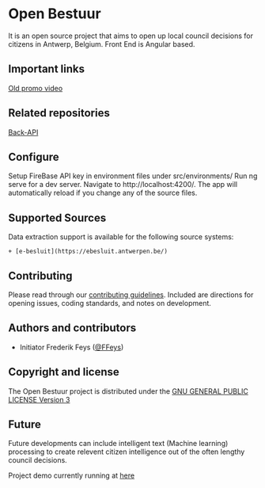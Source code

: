 # Open Bestuur 

It is an open source project that aims to open up local council decisions for citizens in Antwerp, Belgium. Front End is Angular based.

## Important links

[Old promo video](https://www.youtube.com/watch?v=HktyXjdLedI)

## Related repositories

[Back-API](https://github.com/freddiefish/ob-app-back)

## Configure 

Setup FireBase API key in environment files under src/environments/
Run ng serve for a dev server. Navigate to http://localhost:4200/. The app will automatically reload if you change any of the source files.

## Supported Sources

Data extraction support is available for the following source systems:

    + [e-besluit](https://ebesluit.antwerpen.be/)

## Contributing

Please read through our [contributing guidelines](https://github.com/freddiefish/ob-app-back/blob/master/CONTRIBUTING.md). Included are directions for opening issues, coding standards, and notes on development.

## Authors and contributors

 + Initiator Frederik Feys ([@FFeys](https://twitter.com/ffeys))

## Copyright and license

The Open Bestuur project is distributed under the [GNU GENERAL PUBLIC LICENSE Version 3](https://opensource.org/licenses/GPL-3.0)

## Future

Future developments can include intelligent text (Machine learning) processing to create relevent citizen intelligence out of the often lengthy council decisions. 

Project demo currently running at [here](https://ob-app-db2b6.firebaseapp.com)